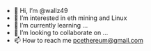 - 👋 Hi, I’m @wallz49
- 👀 I’m interested in eth mining and Linux 
- 🌱 I’m currently learning ...
- 💞️ I’m looking to collaborate on ...
- 📫 How to reach me pcethereum@gmail.com

<!---
wallz49/wallz49 is a ✨ special ✨ repository because its `README.md` (this file) appears on your GitHub profile.
You can click the Preview link to take a look at your changes.
--->
